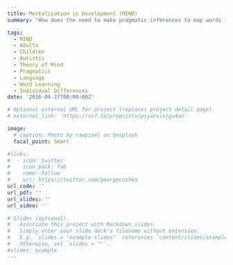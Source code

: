 ```yaml
---
title: Mentalization in Development (MIND)
summary: "How does the need to make pragmatic inferences to map words impact novel word meaning memory? In this collection of projects, we examine how the cognitive and neural basis of theory of mind modulate word learning outcomes in neurotypical and autistic adults and children, and how and why this may differ between individuals and groups. Major contributions: Empirically demonstrate stronger retention of pragmatically inferred over directly mapped words in neurotypical adults, older typically developing children, and a sub-group of autistic children, and a lack of it in younger typically developing children and a subgroup of autistic children; explore a significant modulating effect of theory of mind skills via both behavioral correlations and priming; conceptualize, design, program, and pilot neuro-imaging extensions of this project in neurotypical and autistic adults using fMRI (BOLD activation, MVPA, and functional connectivity) and EEG (pseudo-hyperscanning)"

tags:
  - MIND
  - Adults
  - Children
  - Autistic
  - Theory of Mind
  - Pragmatics
  - Language
  - Word Learning 
  - Individual Differences
date: '2016-04-27T00:00:00Z'

# Optional external URL for project (replaces project detail page).
# external_link: 'https://osf.io/preprints/psyarxiv/gv4an'

image:
  # caption: Photo by rawpixel on Unsplash
  focal_point: Smart

#links:
#  - icon: twitter
#    icon_pack: fab
#    name: Follow
#    url: https://twitter.com/georgecushen
url_code: ''
url_pdf: ''
url_slides: ''
url_video: ''

# Slides (optional).
#   Associate this project with Markdown slides.
#   Simply enter your slide deck's filename without extension.
#   E.g. `slides = "example-slides"` references `content/slides/example-slides.md`.
#   Otherwise, set `slides = ""`.
#slides: example
---
```


